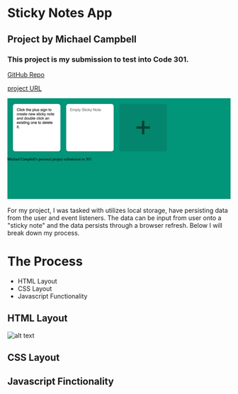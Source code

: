 # Sticky Notes App
## Project by Michael Campbell
### This project is my submission to test into Code 301.



[GitHub Repo](https://github.com/MichaelCampbell-on3001/stickynotes)


[project URL](https://michaelcampbell-on3001.github.io/stickynotes/)


![Sticky-Notes-App](Sticky-Notes-App.png)




For my project, I was tasked with utilizes local storage, have persisting data from the user and event listeners. The data can be input from user onto a "sticky note" and the data persists through a browser refresh. Below I will break down my process. 

# The Process

- HTML Layout
- CSS Layout
- Javascript Functionality

## HTML Layout

![alt text](image.jpg)

## CSS Layout

## Javascript Finctionality


